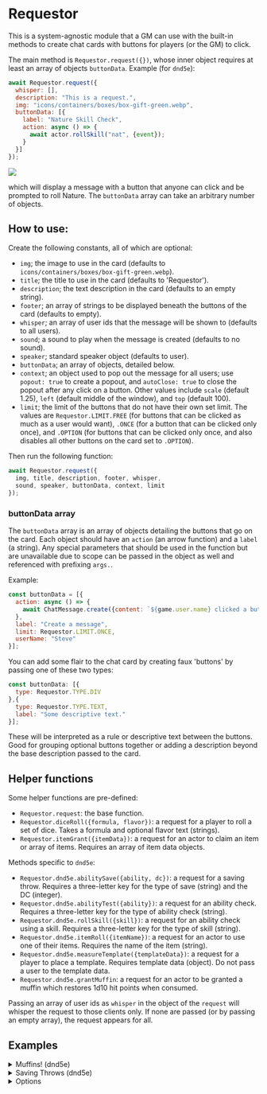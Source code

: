# Requestor
This is a system-agnostic module that a GM can use with the built-in methods to create chat cards with buttons for players (or the GM) to click.

The main method is `Requestor.request({})`, whose inner object requires at least an array of objects `buttonData`. Example (for `dnd5e`):

```js
await Requestor.request({
  whisper: [],
  description: "This is a request.",
  img: "icons/containers/boxes/box-gift-green.webp",
  buttonData: [{
    label: "Nature Skill Check",
    action: async () => {
      await actor.rollSkill("nat", {event});
    }
  }]
});
```

<p style="center">
	<img src="https://user-images.githubusercontent.com/50169243/173181059-698b4d65-9257-482d-a18a-34c34c9e16a1.png"/>
</p>

which will display a message with a button that anyone can click and be prompted to roll Nature. The `buttonData` array can take an arbitrary number of objects.

## How to use:
Create the following constants, all of which are optional:
* `img`; the image to use in the card (defaults to `icons/containers/boxes/box-gift-green.webp`).
* `title`; the title to use in the card (defaults to 'Requestor').
* `description`; the text description in the card (defaults to an empty string).
* `footer`; an array of strings to be displayed beneath the buttons of the card (defaults to empty).
* `whisper`; an array of user ids that the message will be shown to (defaults to all users).
* `sound`; a sound to play when the message is created (defaults to no sound).
* `speaker`; standard speaker object (defaults to user).
* `buttonData`; an array of objects, detailed below.
* `context`; an object used to pop out the message for all users; use `popout: true` to create a popout, and `autoClose: true` to close the popout after any click on a button. Other values include `scale` (default 1.25), `left` (default middle of the window), and `top` (default 100).
* `limit`; the limit of the buttons that do not have their own set limit. The values are `Requestor.LIMIT.FREE` (for buttons that can be clicked as much as a user would want), `.ONCE` (for a button that can be clicked only once), and `.OPTION` (for buttons that can be clicked only once, and also disables all other buttons on the card set to `.OPTION`).

Then run the following function:

```js
await Requestor.request({
  img, title, description, footer, whisper,
  sound, speaker, buttonData, context, limit
});
```

### buttonData array
The `buttonData` array is an array of objects detailing the buttons that go on the card. Each object should have an `action` (an arrow function) and a `label` (a string). Any special parameters that should be used in the function but are unavailable due to scope can be passed in the object as well and referenced with prefixing `args.`.

Example:

```js
const buttonData = [{
  action: async () => {
    await ChatMessage.create({content: `${game.user.name} clicked a button made by ${this.userName}.`});
  },
  label: "Create a message",
  limit: Requestor.LIMIT.ONCE,
  userName: "Steve"
}];
```

You can add some flair to the chat card by creating faux 'buttons' by passing one of these two types:

```js
const buttonData: [{
  type: Requestor.TYPE.DIV
},{
  type: Requestor.TYPE.TEXT,
  label: "Some descriptive text."
}];
```
These will be interpreted as a rule or descriptive text between the buttons. Good for grouping optional buttons together or adding a description beyond the base description passed to the card.


## Helper functions

Some helper functions are pre-defined:
* `Requestor.request`: the base function.
* `Requestor.diceRoll({formula, flavor})`: a request for a player to roll a set of dice. Takes a formula and optional flavor text (strings).
* `Requestor.itemGrant({itemData})`: a request for an actor to claim an item or array of items. Requires an array of item data objects.

Methods specific to `dnd5e`:
* `Requestor.dnd5e.abilitySave({ability, dc})`: a request for a saving throw. Requires a three-letter key for the type of save (string) and the DC (integer).
* `Requestor.dnd5e.abilityTest({ability})`: a request for an ability check. Requires a three-letter key for the type of ability check (string).
* `Requestor.dnd5e.rollSkill({skill})`: a request for an ability check using a skill. Requires a three-letter key for the type of skill (string).
* `Requestor.dnd5e.itemRoll({itemName})`: a request for an actor to use one of their items. Requires the name of the item (string).
* `Requestor.dnd5e.measureTemplate({templateData})`: a request for a player to place a template. Requires template data (object). Do not pass a user to the template data.
* `Requestor.dnd5e.grantMuffin`: a request for an actor to be granted a muffin which restores 1d10 hit points when consumed.

Passing an array of user ids as `whisper` in the object of the `request` will whisper the request to those clients only. If none are passed (or by passing an empty array), the request appears for all.

## Examples
<details><summary>Muffins! (dnd5e)</summary>

```js
Requestor.request({
  description: "Get your muffins here!",
  title: "Muffins!",
  buttonData: [{
    label: "Get Muffin",
    action: async () => {
      await actor.createEmbeddedDocuments("Item", [{
        name: "Muffin",
        type: "consumable",
        img: "icons/containers/boxes/box-gift-green.webp",
        data: {
          description: {value: "<p>It's a free muffin!</p>"},
          weight: 0.1, price: 50, rarity: "common",
          activation: {type: "action", cost: 1},
          target: {type: "self"},
          range: {units: "self"},
          uses: {value: 1, max: "1", per: "charges", autoDestroy: true},
          actionType: "heal",
          damage: {parts: [["1d10","healing"]]},
          consumableType: "food"
        }
      }]);
    }
  },
  {
    label: "Eat Muffin",
    action: async () => await actor.items.getName("Muffin").roll({configureDialog: false});
  }]
});
```
![example2](https://user-images.githubusercontent.com/50169243/173181048-16d5d230-4cb2-4934-9c19-11122cc35a2e.png)

</details>

<details><summary>Saving Throws (dnd5e)</summary>

Setting the `limit` of a button to 1 makes it able to be clicked only once. In this example, the buttons don't have a limit defined; they then default to the card's limit.

```js
await Requestor.request({
  buttonData: [
    {label: "DC 14 Strength Saving Throw",     action: async () => {await actor.rollAbilitySave("str", {event})}},
    {label: "DC 12 Constitution Saving Throw", action: async () => {await actor.rollAbilitySave("con", {event})}},
    {label: "DC 29 Dexterity Saving Throw",    action: async () => {await actor.rollAbilitySave("dex", {event})}},
    {label: "DC 11 Intelligence Saving Throw", action: async () => {await actor.rollAbilitySave("int", {event})}},
    {label: "DC 16 Wisdom Saving Throw",       action: async () => {await actor.rollAbilitySave("wis", {event})}},
    {label: "DC 4 Charisma Saving Throw",      action: async () => {await actor.rollAbilitySave("cha", {event})}}
  ],
  title: "Saving Throws!",
  description: "Roll <em>something</em>.",
  img: "icons/skills/movement/figure-running-gray.webp",
  limit: Requestor.LIMIT.ONCE
});
```
![example3](https://user-images.githubusercontent.com/50169243/173181156-6e3fe502-b495-4146-a7ed-99812b978e66.png)

</details>

<details><summary>Options</summary>

Setting the `limit` of a group of buttons to 2 makes each of them exclusive; a user can click only one of them.

```js
await Requestor.request({
  description: "You may pick only one.",
  buttonData: [
    {label: "OPTION 1",    action: () => ui.notifications.info("CLICKED FIRST!"),  limit: Requestor.LIMIT.OPTION},
    {label: "OPTION 2",    action: () => ui.notifications.info("CLICKED SECOND!"), limit: Requestor.LIMIT.OPTION},
    {label: "OPTION 3",    action: () => ui.notifications.info("CLICKED THIRD!"),  limit: Requestor.LIMIT.OPTION},
    {label: "Free Clicks", action: () => ui.notifications.info("Hello World."),    limit: Requestor.LIMIT.FREE}
  ]
});
```

<p style="center">
	<img src="https://user-images.githubusercontent.com/50169243/173451017-dcb23d05-d45a-4316-bec7-e6e09724beb3.png"/>
</p>

</details>
